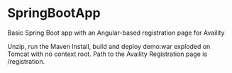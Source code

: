 # SpringBootApp
Basic Spring Boot app with an Angular-based registration page for Availity

Unzip, run the Maven Install, build and deploy demo:war exploded on Tomcat with no context root. Path to the Availity Registration page is /registration.
